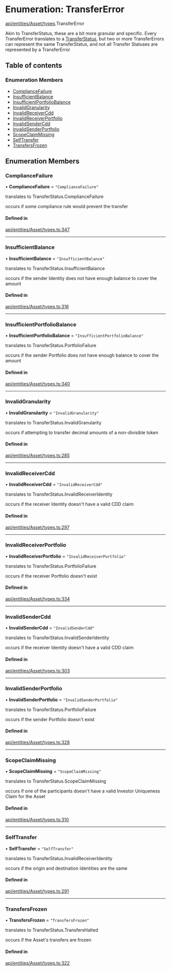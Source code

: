 # Enumeration: TransferError

[api/entities/Asset/types](../wiki/api.entities.Asset.types).TransferError

Akin to TransferStatus, these are a bit more granular and specific. Every TransferError translates to
  a [TransferStatus](../wiki/api.entities.Asset.types.TransferStatus), but two or more TransferErrors can represent the same TransferStatus, and
  not all Transfer Statuses are represented by a TransferError

## Table of contents

### Enumeration Members

- [ComplianceFailure](../wiki/api.entities.Asset.types.TransferError#compliancefailure)
- [InsufficientBalance](../wiki/api.entities.Asset.types.TransferError#insufficientbalance)
- [InsufficientPortfolioBalance](../wiki/api.entities.Asset.types.TransferError#insufficientportfoliobalance)
- [InvalidGranularity](../wiki/api.entities.Asset.types.TransferError#invalidgranularity)
- [InvalidReceiverCdd](../wiki/api.entities.Asset.types.TransferError#invalidreceivercdd)
- [InvalidReceiverPortfolio](../wiki/api.entities.Asset.types.TransferError#invalidreceiverportfolio)
- [InvalidSenderCdd](../wiki/api.entities.Asset.types.TransferError#invalidsendercdd)
- [InvalidSenderPortfolio](../wiki/api.entities.Asset.types.TransferError#invalidsenderportfolio)
- [ScopeClaimMissing](../wiki/api.entities.Asset.types.TransferError#scopeclaimmissing)
- [SelfTransfer](../wiki/api.entities.Asset.types.TransferError#selftransfer)
- [TransfersFrozen](../wiki/api.entities.Asset.types.TransferError#transfersfrozen)

## Enumeration Members

### ComplianceFailure

• **ComplianceFailure** = ``"ComplianceFailure"``

translates to TransferStatus.ComplianceFailure

occurs if some compliance rule would prevent the transfer

#### Defined in

[api/entities/Asset/types.ts:347](https://github.com/PolymeshAssociation/polymesh-sdk/blob/88db4a91/src/api/entities/Asset/types.ts#L347)

___

### InsufficientBalance

• **InsufficientBalance** = ``"InsufficientBalance"``

translates to TransferStatus.InsufficientBalance

occurs if the sender Identity does not have enough balance to cover the amount

#### Defined in

[api/entities/Asset/types.ts:316](https://github.com/PolymeshAssociation/polymesh-sdk/blob/88db4a91/src/api/entities/Asset/types.ts#L316)

___

### InsufficientPortfolioBalance

• **InsufficientPortfolioBalance** = ``"InsufficientPortfolioBalance"``

translates to TransferStatus.PortfolioFailure

occurs if the sender Portfolio does not have enough balance to cover the amount

#### Defined in

[api/entities/Asset/types.ts:340](https://github.com/PolymeshAssociation/polymesh-sdk/blob/88db4a91/src/api/entities/Asset/types.ts#L340)

___

### InvalidGranularity

• **InvalidGranularity** = ``"InvalidGranularity"``

translates to TransferStatus.InvalidGranularity

occurs if attempting to transfer decimal amounts of a non-divisible token

#### Defined in

[api/entities/Asset/types.ts:285](https://github.com/PolymeshAssociation/polymesh-sdk/blob/88db4a91/src/api/entities/Asset/types.ts#L285)

___

### InvalidReceiverCdd

• **InvalidReceiverCdd** = ``"InvalidReceiverCdd"``

translates to TransferStatus.InvalidReceiverIdentity

occurs if the receiver Identity doesn't have a valid CDD claim

#### Defined in

[api/entities/Asset/types.ts:297](https://github.com/PolymeshAssociation/polymesh-sdk/blob/88db4a91/src/api/entities/Asset/types.ts#L297)

___

### InvalidReceiverPortfolio

• **InvalidReceiverPortfolio** = ``"InvalidReceiverPortfolio"``

translates to TransferStatus.PortfolioFailure

occurs if the receiver Portfolio doesn't exist

#### Defined in

[api/entities/Asset/types.ts:334](https://github.com/PolymeshAssociation/polymesh-sdk/blob/88db4a91/src/api/entities/Asset/types.ts#L334)

___

### InvalidSenderCdd

• **InvalidSenderCdd** = ``"InvalidSenderCdd"``

translates to TransferStatus.InvalidSenderIdentity

occurs if the receiver Identity doesn't have a valid CDD claim

#### Defined in

[api/entities/Asset/types.ts:303](https://github.com/PolymeshAssociation/polymesh-sdk/blob/88db4a91/src/api/entities/Asset/types.ts#L303)

___

### InvalidSenderPortfolio

• **InvalidSenderPortfolio** = ``"InvalidSenderPortfolio"``

translates to TransferStatus.PortfolioFailure

occurs if the sender Portfolio doesn't exist

#### Defined in

[api/entities/Asset/types.ts:328](https://github.com/PolymeshAssociation/polymesh-sdk/blob/88db4a91/src/api/entities/Asset/types.ts#L328)

___

### ScopeClaimMissing

• **ScopeClaimMissing** = ``"ScopeClaimMissing"``

translates to TransferStatus.ScopeClaimMissing

occurs if one of the participants doesn't have a valid Investor Uniqueness Claim for
  the Asset

#### Defined in

[api/entities/Asset/types.ts:310](https://github.com/PolymeshAssociation/polymesh-sdk/blob/88db4a91/src/api/entities/Asset/types.ts#L310)

___

### SelfTransfer

• **SelfTransfer** = ``"SelfTransfer"``

translates to TransferStatus.InvalidReceiverIdentity

occurs if the origin and destination Identities are the same

#### Defined in

[api/entities/Asset/types.ts:291](https://github.com/PolymeshAssociation/polymesh-sdk/blob/88db4a91/src/api/entities/Asset/types.ts#L291)

___

### TransfersFrozen

• **TransfersFrozen** = ``"TransfersFrozen"``

translates to TransferStatus.TransfersHalted

occurs if the Asset's transfers are frozen

#### Defined in

[api/entities/Asset/types.ts:322](https://github.com/PolymeshAssociation/polymesh-sdk/blob/88db4a91/src/api/entities/Asset/types.ts#L322)
